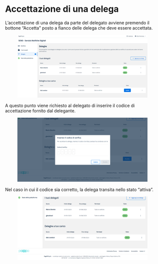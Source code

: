 # Accettazione di una delega

L’accettazione di una delega da parte del delegato avviene premendo il bottone “Accetta” posto a fianco delle delega che deve essere accettata.

<figure><img src="../../../../.gitbook/assets/image (50).png" alt=""><figcaption></figcaption></figure>

A questo punto viene richiesto al delegato di inserire il codice di accettazione fornito dal delegante.

<figure><img src="../../../../.gitbook/assets/image (53).png" alt=""><figcaption></figcaption></figure>

Nel caso in cui il codice sia corretto, la delega transita nello stato “attiva”.

<figure><img src="../../../../.gitbook/assets/image (96).png" alt=""><figcaption></figcaption></figure>
